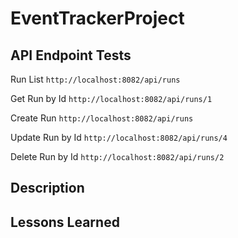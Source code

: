 # EventTrackerProject

## API Endpoint Tests

Run List
`http://localhost:8082/api/runs`

Get Run by Id
`http://localhost:8082/api/runs/1`

Create Run
`http://localhost:8082/api/runs`

Update Run by Id
`http://localhost:8082/api/runs/4`

Delete Run by Id
`http://localhost:8082/api/runs/2`

## Description



## Lessons Learned
